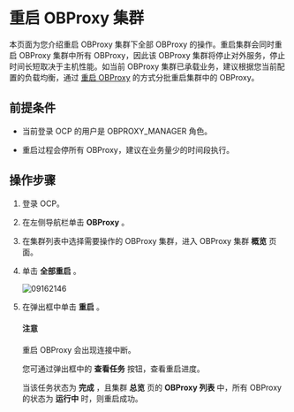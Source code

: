 重启 OBProxy 集群
==================================

本页面为您介绍重启 OBProxy 集群下全部 OBProxy 的操作。重启集群会同时重启 OBProxy 集群中所有 OBProxy，因此该 OBProxy 集群将停止对外服务，停止时间长短取决于主机性能。如当前 OBProxy 集群已承载业务，建议根据您当前配置的负载均衡，通过 [重启 OBProxy](../400.manage-a-obproxy-server/400.restart-an-obproxy.md) 的方式分批重启集群中的 OBProxy。

前提条件
-------------------------

* 当前登录 OCP 的用户是 OBPROXY_MANAGER 角色。

* 重启过程会停所有 OBProxy，建议在业务量少的时间段执行。

操作步骤
-------------------------

1. 登录 OCP。

2. 在左侧导航栏单击 **OBProxy** 。

3. 在集群列表中选择需要操作的 OBProxy 集群，进入 OBProxy 集群 **概览** 页面。

4. 单击 **全部重启** 。

   ![09162146](https://obbusiness-private.oss-cn-shanghai.aliyuncs.com/doc/img/ocp/401/obproxy%E9%87%8D%E5%90%AF1.png)

5. 在弹出框中单击 **重启** 。

   <main id="notice" type='notice'>
    <h4>注意</h4>
    <p>重启 OBProxy 会出现连接中断。</p>
   </main>

   您可通过弹出框中的 **查看任务** 按钮，查看重启进度。

   当该任务状态为 **完成** ，且集群 **总览** 页的 **OBProxy 列表** 中，所有 OBProxy 的状态为 **运行中** 时，则重启成功。

